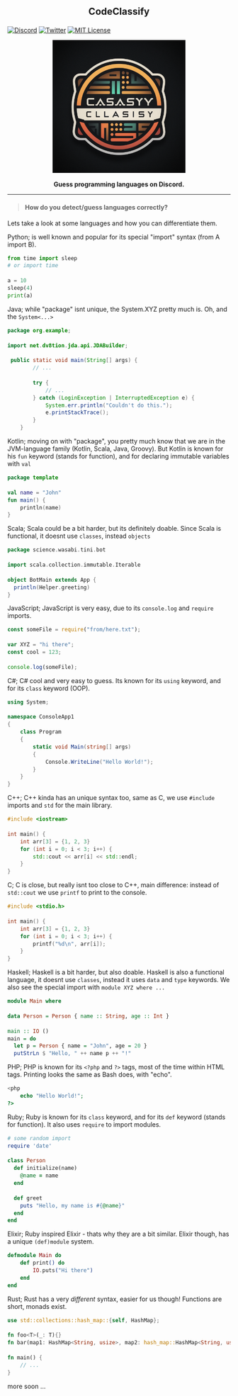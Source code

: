 ## <p align="center">CodeClassify</p>

[![Discord](https://img.shields.io/discord/823720615965622323.svg?style=for-the-badge)](https://discord.gg/UDNcTrBagN)
[![Twitter](https://img.shields.io/badge/Twitter-1DA1F2?style=for-the-badge&logo=twitter&logoColor=white)](https://twitter.com/vkxni)
[![MIT License](https://img.shields.io/badge/license-MIT-blue.svg?style=for-the-badge)](https://github.com/alelievr/Mixture/blob/master/LICENSE)

<p align="center">
    <img src="logo.png" alt="CodeClassify" height="300"></img>
</p>

<p align="center"> 
<strong>
Guess programming languages on Discord. 
</strong>
</p>

---

> #### How do you detect/guess languages correctly?

Lets take a look at some languages and how you can differentiate them.

Python; is well known and popular for its special "import" syntax (from A import B).

```py
from time import sleep
# or import time

a = 10
sleep(4)
print(a)
```

Java; while "package" isnt unique, the System.XYZ pretty much is. Oh, and the `System<...>`

```java
package org.example;

import net.dv8tion.jda.api.JDABuilder;

 public static void main(String[] args) {
        // ...

        try {
            // ...
        } catch (LoginException | InterruptedException e) {
            System.err.println("Couldn't do this.");
            e.printStackTrace();
        }
    }
```

Kotlin; moving on with "package", you pretty much know that we are in the JVM-language family (Kotlin, Scala, Java, Groovy). But Kotlin is known for his `fun` keyword (stands for function), and for declaring immutable variables with `val`
```kt
package template

val name = "John"
fun main() {
    println(name)
}
```

Scala; Scala could be a bit harder, but its definitely doable. Since Scala is functional, it doesnt use `classes`, instead `objects`

```scala
package science.wasabi.tini.bot

import scala.collection.immutable.Iterable

object BotMain extends App {
  println(Helper.greeting)
}
```

JavaScript; JavaScript is very easy, due to its `console.log` and `require` imports.
```js
const someFile = require("from/here.txt");

var XYZ = "hi there";
const cool = 123;

console.log(someFile);
```

C#; C# cool and very easy to guess. Its known for its `using` keyword, and for its `class` keyword (OOP).

```cs
using System;

namespace ConsoleApp1
{
    class Program
    {
        static void Main(string[] args)
        {
            Console.WriteLine("Hello World!");
        }
    }
}
```

C++; C++ kinda has an unique syntax too, same as C, we use `#include` imports and `std` for the main library. 

```cpp
#include <iostream>

int main() {
    int arr[3] = {1, 2, 3}
    for (int i = 0; i < 3; i++) {
        std::cout << arr[i] << std::endl;
    }
}
```

C; C is close, but really isnt too close to C++, main difference: instead of `std::cout` we use `printf` to print to the console.

```c
#include <stdio.h>

int main() {
    int arr[3] = {1, 2, 3}
    for (int i = 0; i < 3; i++) {
        printf("%d\n", arr[i]);
    }
}
```

Haskell; Haskell is a bit harder, but also doable. Haskell is also a functional language, it doesnt use `classes`, instead it uses `data` and `type` keywords. We also see the special import with `module XYZ where ...`

```hs
module Main where

data Person = Person { name :: String, age :: Int }

main :: IO ()
main = do
  let p = Person { name = "John", age = 20 }
  putStrLn $ "Hello, " ++ name p ++ "!"
```

PHP; PHP is known for its `<?php` and `?>` tags, most of the time within HTML tags. Printing looks the same as Bash does, with "echo".

```php
<php
    echo "Hello World!";
?>
```

Ruby; Ruby is known for its `class` keyword, and for its `def` keyword (stands for function). It also uses `require` to import modules.

```rb
# some random import
require 'date'

class Person
  def initialize(name)
    @name = name
  end

  def greet
    puts "Hello, my name is #{@name}"
  end
end
``` 

Elixir; Ruby inspired Elixir - thats why they are a bit similar. Elixir though, has a unique `(def)module` system.

```elixir
defmodule Main do 
    def print() do 
        IO.puts("Hi there")
    end
end
``` 

Rust; Rust has a very *different* syntax, easier for us though! Functions are short, monads exist. 

```rs
use std::collections::hash_map::{self, HashMap};

fn foo<T>(_: T){}
fn bar(map1: HashMap<String, usize>, map2: hash_map::HashMap<String, usize>){}

fn main() {
    // ...
}
``` 

more soon ...